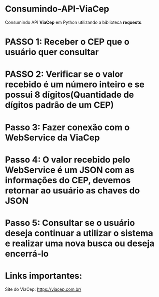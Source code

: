 # Consumindo-API-ViaCep
Consumindo API <strong>ViaCep</strong> em Python utilizando a biblioteca <strong>requests</strong>.<br/>

# PASSO 1: Receber o CEP que o usuário quer consultar
# PASSO 2: Verificar se o valor recebido é um número inteiro e se possui 8 dígitos(Quantidade de dígitos padrão de um CEP)
# Passo 3: Fazer conexão com o WebService da ViaCep
# Passo 4: O valor recebido pelo WebService é um JSON com as informações do CEP, devemos retornar ao usuário as chaves do JSON
# Passo 5: Consultar se o usuário deseja continuar a utilizar o sistema e realizar uma nova busca ou deseja encerrá-lo

# Links importantes: <br/>
Site do ViaCep: https://viacep.com.br/
